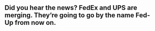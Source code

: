 ## Did you hear the news? FedEx and UPS are merging. They’re going to go by the name Fed-Up from now on.